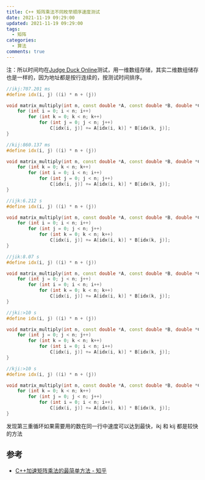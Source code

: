 ```yaml
---
title: C++ 矩阵乘法不同枚举顺序速度测试
date: 2021-11-19 09:29:00
updated: 2021-11-19 09:29:00
tags:
  - 矩阵
categories:
  - 算法
comments: true
---
```

注：所以时间均在[Judge Duck Online](https://duck.ac/problem/mmmd1k)测试，用一维数组存储，其实二维数组储存也是一样的，因为地址都是按行连续的，按测试时间排序。

```cpp
//ikj:707.201 ms
#define idx(i, j) ((i) * n + (j))

void matrix_multiply(int n, const double *A, const double *B, double *C) {
	for (int i = 0; i < n; i++)
		for (int k = 0; k < n; k++)
			for (int j = 0; j < n; j++)
				C[idx(i, j)] += A[idx(i, k)] * B[idx(k, j)];
}
```

```cpp
//kij:860.137 ms
#define idx(i, j) ((i) * n + (j))

void matrix_multiply(int n, const double *A, const double *B, double *C) {
	for (int k = 0; k < n; k++)
		for (int i = 0; i < n; i++)
			for (int j = 0; j < n; j++)
				C[idx(i, j)] += A[idx(i, k)] * B[idx(k, j)];
}
```

```cpp
//ijk:6.212 s
#define idx(i, j) ((i) * n + (j))

void matrix_multiply(int n, const double *A, const double *B, double *C) {
	for (int i = 0; i < n; i++)
		for (int j = 0; j < n; j++)
			for (int k = 0; k < n; k++)
				C[idx(i, j)] += A[idx(i, k)] * B[idx(k, j)];
}
```

```cpp
//jik:8.07 s
#define idx(i, j) ((i) * n + (j))

void matrix_multiply(int n, const double *A, const double *B, double *C) {
	for (int j = 0; j < n; j++)
		for (int i = 0; i < n; i++)
			for (int k = 0; k < n; k++)
				C[idx(i, j)] += A[idx(i, k)] * B[idx(k, j)];
}
```

```cpp
//jki:>10 s
#define idx(i, j) ((i) * n + (j))

void matrix_multiply(int n, const double *A, const double *B, double *C) {
	for (int j = 0; j < n; j++)
		for (int k = 0; k < n; k++)
			for (int i = 0; i < n; i++)
				C[idx(i, j)] += A[idx(i, k)] * B[idx(k, j)];
}
```

```cpp
//kji:>10 s
#define idx(i, j) ((i) * n + (j))

void matrix_multiply(int n, const double *A, const double *B, double *C) {
	for (int k = 0; k < n; k++)
		for (int j = 0; j < n; j++)
			for (int i = 0; i < n; i++)
				C[idx(i, j)] += A[idx(i, k)] * B[idx(k, j)];
}
```

发现第三重循环如果需要用的数在同一行中速度可以达到最快，ikj 和 kij 都是较快的方法

## 参考
- [C++加速矩阵乘法的最简单方法 - 知乎](https://zhuanlan.zhihu.com/p/146250334)
